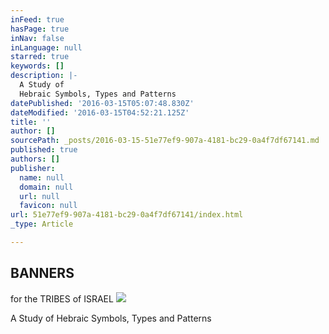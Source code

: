 ```yaml
---
inFeed: true
hasPage: true
inNav: false
inLanguage: null
starred: true
keywords: []
description: |-
  A Study of
  Hebraic Symbols, Types and Patterns
datePublished: '2016-03-15T05:07:48.830Z'
dateModified: '2016-03-15T04:52:21.125Z'
title: ''
author: []
sourcePath: _posts/2016-03-15-51e77ef9-907a-4181-bc29-0a4f7df67141.md
published: true
authors: []
publisher:
  name: null
  domain: null
  url: null
  favicon: null
url: 51e77ef9-907a-4181-bc29-0a4f7df67141/index.html
_type: Article

---
```

## BANNERS
for the
TRIBES of ISRAEL
![](https://the-grid-user-content.s3-us-west-2.amazonaws.com/450c6fc0-b5f6-4874-9420-602426194d3a.jpg)

A Study of
Hebraic Symbols, Types and Patterns